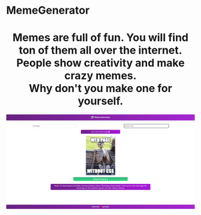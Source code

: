 # MemeGenerator
<h1 align="center"> Memes are full of fun. You will find ton of them all over the internet. People show creativity and make crazy memes.</br> Why don't you make one for yourself.</h1>
<img src="/readme_image/meme_generator.PNG" alt="meme_generator_website"/>
